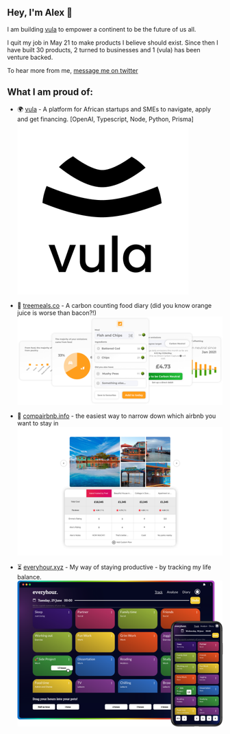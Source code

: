 ## Hey, I'm Alex 👋

I am building [vula](https://www.vula.vc) to empower a continent to be the future of us all. 

I quit my job in May 21  to make products I believe should exist. Since then I have built 30 products, 2 turned to businesses and 1 (vula) has been venture backed.

To hear more from me, [message me on twitter](www.twitter.com/AlexCharlesGoff)

## What I am proud of:

- 🌍 [vula](https://www.vula.vc) - A platform for African startups and SMEs to navigate, apply and get financing. [OpenAI, Typescript, Node, Python, Prisma]
 ![Vula logo](./images/vula.png)

- 🌳 [treemeals.co](www.treemeals.co) - A carbon counting food diary (did you know orange juice is worse than bacon?!)
  ![Treemeals UI components](./images/treemealsHero.png)

- 🏡 [compairbnb.info](www.compairbnb.info/hello) - the easiest way to narrow down which airbnb you want to stay in
  ![Compairbnb UI](./images/compairbnbHero.png)

- ⏳ [everyhour.xyz](www.everyhour.xyz) - My way of staying productive - by tracking my life balance.
  ![everyhour app UI Image](./images/everyhourHero.png)

